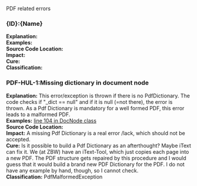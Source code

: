 PDF related errors

### {ID}:{Name}
**Explanation:**  
**Examples:**  
**Source Code Location:**  
**Impact:**  
**Cure:**  
**Classification:**  

### PDF-HUL-1:Missing dictionary in document node
**Explanation:** This error/exception is thrown if there is no PdfDictionary. The code checks if "_dict == null" and if it is null (=not there), the error is thrown. As a Pdf Dictionary is mandatory for a well formed PDF, this error leads to a malformed PDF.  
**Examples:** [line 104 in DocNode class](https://github.com/openpreserve/jhove/blob/integration/jhove-modules/src/main/java/edu/harvard/hul/ois/jhove/module/pdf/DocNode.java#L104)  
**Source Code Location:**  
**Impact:** A missing Pdf Dictionary is a real error /lack, which should not be accepted.  
**Cure:** Is it possible to build a Pdf Dictionary as an afterthought? Maybe iText can fix it. We (at ZBW) have an iText-Tool, which just copies each page into a new PDF. The PDF structure gets repaired by this procedure and I would guess that it would build a brand new PDF Dictionary for the PDF. I do not have any example by hand, though, so I cannot check.  
**Classification:** PdfMalformedException  